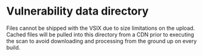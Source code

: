 # Vulnerability data directory

Files cannot be shipped with the VSIX due to size limitations on the upload. Cached files will be pulled into this directory from a CDN prior to executing the scan to avoid downloading and processing from the ground up on every build.
